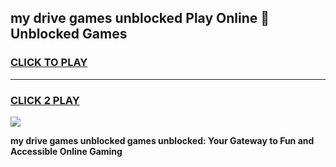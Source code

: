 
## my drive games unblocked Play Online 👋 Unblocked Games
<h3>
<a href="https://premium.freeplayer.one?title=my_drive_games_unblocked&ref=19F">CLICK TO PLAY</a></h3>
<hr>

<h3>
<a href="https://premium.freeplayer.one?title=my_drive_games_unblocked&ref=19F">CLICK 2 PLAY</a>
  
</h3>

<a href="https://premium.freeplayer.one?title=my_drive_games_unblocked&ref=19F"><img src="https://clearcache.store/games.png"></a>


**my drive games unblocked games unblocked: Your Gateway to Fun and Accessible Online Gaming**
